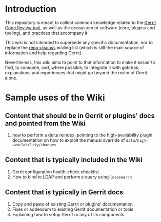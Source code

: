 # Introduction

This repository is meant to collect common knowledge related to the [Gerrit Code
Review tool](https://www.gerritcodereview.com/), as well as the ecosystem of
software (core, plugins and tooling), and practices that accompany it.

This wiki is not intended to supersede any specific documentation, nor to
replace the [repo-discuss](https://groups.google.com/g/repo-discuss) mailing
list (which is still the main source of information and help regarding Gerrit).

Nevertheless, this wiki aims to point to that information to make it
easier to find, to consume, and, where possible, to integrate it with
gotchas, explanations and experiences that might go beyond the realm of Gerrit
alone.

# Sample uses of the Wiki

## Content that should be in Gerrit or plugins' docs and pointed from the Wiki

1. how to perform a delta reindex, pointing to the high-availability plugin
   documentation on how to exploit the manual override of `data/high-availability/changes`

## Content that is typically included in the Wiki

1. Gerrit configuration health-check checklist
2. How to bind to LDAP and perform a query using `ldapsearch`

## Content that is typically in Gerrit docs

1. Copy and paste of existing Gerrit or plugins' documentation
2. Fixes or addendum to existing Gerrit documentation or tools
3. Explaining how to setup Gerrit or any of its components

